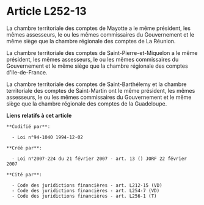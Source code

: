 # Article L252-13

La chambre territoriale des comptes de Mayotte a le même président, les mêmes assesseurs, le ou les mêmes commissaires du
Gouvernement et le même siège que la chambre régionale des comptes de La Réunion.

La chambre territoriale des comptes de Saint-Pierre-et-Miquelon a le même président, les mêmes assesseurs, le ou les mêmes
commissaires du Gouvernement et le même siège que la chambre régionale des comptes d'Ile-de-France.

La chambre territoriale des comptes de Saint-Barthélemy et la chambre territoriale des comptes de Saint-Martin ont le même
président, les mêmes assesseurs, le ou les mêmes commissaires du Gouvernement et le même siège que la chambre régionale des
comptes de la Guadeloupe.

**Liens relatifs à cet article**

	**Codifié par**:

	  - Loi n°94-1040 1994-12-02

	**Créé par**:

	  - Loi n°2007-224 du 21 février 2007 - art. 13 () JORF 22 février 2007

	**Cité par**:

	  - Code des juridictions financières - art. L212-15 (VD)
	  - Code des juridictions financières - art. L254-7 (VD)
	  - Code des juridictions financières - art. L256-1 (T)
